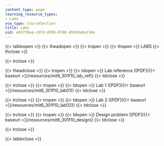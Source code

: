 ```yaml
---
content_type: page
learning_resource_types:
- Labs
ocw_type: CourseSection
title: Labs
uid: a01739aa-cdfd-d299-0760-45034aba136e
---
```


{{< tableopen >}}
{{< theadopen >}}
{{< tropen >}}
{{< thopen >}}
LABS
{{< thclose >}}

{{< trclose >}}

{{< theadclose >}}
{{< tropen >}}
{{< tdopen >}}
Lab reference ([PDF]({{< baseurl >}}/resources/mit6_301f10_lab_ref))
{{< tdclose >}}

{{< trclose >}}
{{< tropen >}}
{{< tdopen >}}
Lab 1 ([PDF]({{< baseurl >}}/resources/mit6_301f10_lab01))
{{< tdclose >}}

{{< trclose >}}
{{< tropen >}}
{{< tdopen >}}
Lab 2 ([PDF]({{< baseurl >}}/resources/mit6_301f10_lab02))
{{< tdclose >}}

{{< trclose >}}
{{< tropen >}}
{{< tdopen >}}
Design problem ([PDF]({{< baseurl >}}/resources/mit6_301f10_design))
{{< tdclose >}}

{{< trclose >}}

{{< tableclose >}}
